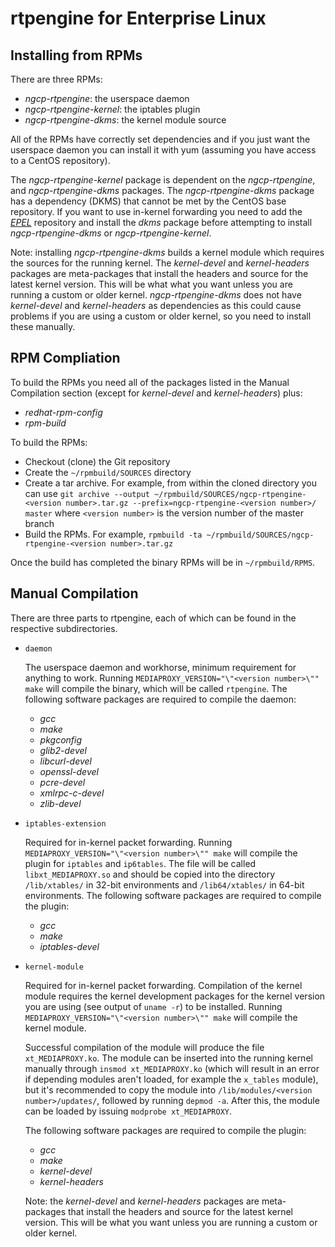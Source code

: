 rtpengine for Enterprise Linux
==================================

Installing from RPMs
--------------------

There are three RPMs:

- *ngcp-rtpengine*: the userspace daemon
- *ngcp-rtpengine-kernel*: the iptables plugin
- *ngcp-rtpengine-dkms*: the kernel module source

All of the RPMs have correctly set dependencies and if you just want the
userspace daemon you can install it with yum (assuming you have access to a
CentOS repository).

The *ngcp-rtpengine-kernel* package is dependent on the
*ngcp-rtpengine*, and *ngcp-rtpengine-dkms* packages. The
*ngcp-rtpengine-dkms* package has a dependency (DKMS) that cannot be met
by the CentOS base repository. If you want to use in-kernel forwarding you
need to add the [*EPEL*](http://fedoraproject.org/wiki/EPEL) repository and
install the *dkms* package before attempting to install
*ngcp-rtpengine-dkms* or *ngcp-rtpengine-kernel*.

Note: installing *ngcp-rtpengine-dkms* builds a kernel module which requires
the sources for the running kernel. The *kernel-devel* and *kernel-headers*
packages are meta-packages that install the headers and source for the latest
kernel version. This will be what what you want unless you are running a custom
or older kernel. *ngcp-rtpengine-dkms* does not have *kernel-devel* and
*kernel-headers* as dependencies as this could cause problems if you are using
a custom or older kernel, so you need to install these manually.


RPM Compliation
---------------

To build the RPMs you need all of the packages listed in the Manual Compilation
section (except for *kernel-devel* and *kernel-headers*) plus:

- *redhat-rpm-config*
- *rpm-build*

To build the RPMs:
- Checkout (clone) the Git repository
- Create the `~/rpmbuild/SOURCES` directory
- Create a tar archive.  For example, from within the cloned directory you can
  use
  `git archive --output ~/rpmbuild/SOURCES/ngcp-rtpengine-<version number>.tar.gz --prefix=ngcp-rtpengine-<version number>/ master`
  where `<version number>` is the version number of the master branch
- Build the RPMs. For example,
   `rpmbuild -ta ~/rpmbuild/SOURCES/ngcp-rtpengine-<version number>.tar.gz`

Once the build has completed the binary RPMs will be in `~/rpmbuild/RPMS`.


Manual Compilation
------------------

There are three parts to rtpengine, each of which can be found in the
respective subdirectories.

* `daemon`

	The userspace daemon and workhorse, minimum requirement for anything
	to work. Running `MEDIAPROXY_VERSION="\"<version number>\"" make` will
	compile the binary, which will be called `rtpengine`. The
	following software packages are required to compile the daemon:

	- *gcc*
	- *make*
	- *pkgconfig*
	- *glib2-devel*
	- *libcurl-devel*
	- *openssl-devel*
	- *pcre-devel*
	- *xmlrpc-c-devel*
	- *zlib-devel*

* `iptables-extension`

	Required for in-kernel packet forwarding. Running
	`MEDIAPROXY_VERSION="\"<version number>\"" make` will compile the plugin
	for `iptables` and `ip6tables`. The file will be called
	`libxt_MEDIAPROXY.so` and should be copied into the directory
	`/lib/xtables/` in 32-bit environments and `/lib64/xtables/` in 64-bit
	environments. The following software packages are required to compile
	the plugin:

	- *gcc*
	- *make*
	- *iptables-devel*

* `kernel-module`

	Required for in-kernel packet forwarding. Compilation of the kernel
	module requires the kernel development packages for the kernel version
	you are using (see output of `uname -r`) to be installed. Running
	`MEDIAPROXY_VERSION="\"<version number>\"" make` will compile the kernel
	module.

	Successful compilation of the module will produce the file
	`xt_MEDIAPROXY.ko`. The module can be inserted into the running kernel
	manually through `insmod xt_MEDIAPROXY.ko` (which will result in an
	error if depending modules aren't loaded, for example the `x_tables`
	module), but it's recommended to copy the module into
	`/lib/modules/<version number>/updates/`, followed by running
	`depmod -a`. After this, the module can be loaded by issuing
	`modprobe xt_MEDIAPROXY`.

	The following software packages are required to compile the plugin:

	- *gcc*
	- *make*
	- *kernel-devel*
	- *kernel-headers*

	Note: the *kernel-devel* and *kernel-headers* packages are meta-packages
	that install the headers and source for the latest kernel version. This
	will be what you want unless you are running a custom or older kernel.

